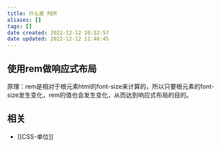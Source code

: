 ```yaml
---
title: 什么是 REM
aliases: []
tags: []
date created: 2022-12-12 10:52:57
date updated: 2022-12-12 11:46:45
---
```


## 使用rem做响应式布局

原理：rem是相对于根元素html的font-size来计算的，所以只要根元素的font-size发生变化，rem的值也会发生变化，从而达到响应式布局的目的。

## 相关

- [[CSS-单位]]
